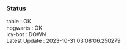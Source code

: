 ### Status


table : OK  
hogwarts : OK  
icy-bot : DOWN  
Latest Update : 2023-10-31 03:08:06.250279
